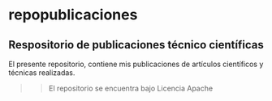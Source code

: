 # repopublicaciones
## Respositorio de publicaciones técnico científicas
El presente repositorio, contiene mis publicaciones de artículos científicos y técnicas realizadas.

>>El repositorio se encuentra bajo Licencia Apache
